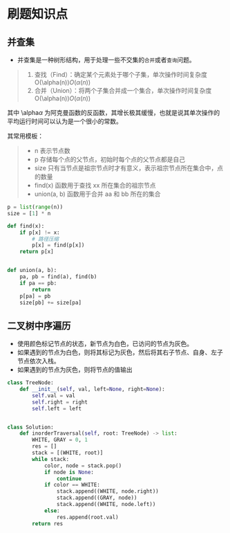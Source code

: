# 刷题知识点

## 并查集

* 并查集是一种树形结构，用于处理一些不交集的``合并``或者``查询``问题。

> 1. 查找（Find）：确定某个元素处于哪个子集，单次操作时间复杂度 O(\alpha(n))*O*(*α*(*n*))
> 2. 合并（Union）：将两个子集合并成一个集合，单次操作时间复杂度 O(\alpha(n))*O*(*α*(*n*))

其中 \alpha*α* 为阿克曼函数的反函数，其增长极其缓慢，也就是说其单次操作的平均运行时间可以认为是一个很小的常数。

其常用模板：

> * n 表示节点数
> * p 存储每个点的父节点，初始时每个点的父节点都是自己
> * size 只有当节点是祖宗节点时才有意义，表示祖宗节点所在集合中，点的数量
> * find(x) 函数用于查找 xx 所在集合的祖宗节点
> * union(a, b) 函数用于合并 aa 和 bb 所在的集合

```python
p = list(range(n))
size = [1] * n

def find(x):
    if p[x] != x:
        # 路径压缩
        p[x] = find(p[x])
    return p[x]


def union(a, b):
    pa, pb = find(a), find(b)
    if pa == pb:
        return
    p[pa] = pb
    size[pb] += size[pa]
```

## 二叉树中序遍历

* 使用颜色标记节点的状态，新节点为白色，已访问的节点为灰色。
* 如果遇到的节点为白色，则将其标记为灰色，然后将其右子节点、自身、左子节点依次入栈。
* 如果遇到的节点为灰色，则将节点的值输出

```python
class TreeNode:
    def __init__(self, val, left=None, right=None):
        self.val = val
        self.right = right
        self.left = left


class Solution:
    def inorderTraversal(self, root: TreeNode) -> list:
        WHITE, GRAY = 0, 1
        res = []
        stack = [(WHITE, root)]
        while stack:
            color, node = stack.pop()
            if node is None:
                continue
            if color == WHITE:
                stack.append((WHITE, node.right))
                stack.append((GRAY, node))
                stack.append((WHITE, node.left))
            else:
                res.append(root.val)
        return res
```



